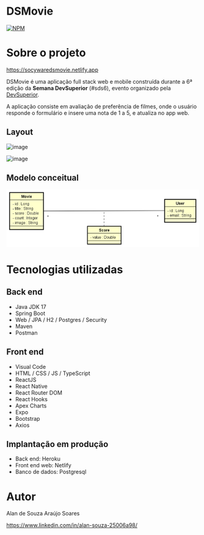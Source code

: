 # DSMovie
[![NPM](https://img.shields.io/npm/l/react)](https://github.com/Socyware/dsmovie/blob/main/LICENSE) 

# Sobre o projeto

https://socywaredsmovie.netlify.app

DSMovie é uma aplicação full stack web e mobile construída durante a 6ª edição da **Semana DevSuperior** (#sds6), evento organizado pela [DevSuperior](https://devsuperior.com "Site da DevSuperior").

A aplicação consiste em avaliação de preferência de filmes, onde o usuário responde o formulário e insere uma nota de 1 a 5, e atualiza no app web.


## Layout 
![image](https://user-images.githubusercontent.com/62446022/151549613-339c5196-fe8e-4ef1-8fae-9d79dd0e5652.png)


![image](https://user-images.githubusercontent.com/62446022/151549802-6a84b9ad-fd6b-42f7-b2d3-06289a0075c2.png)
 

## Modelo conceitual
![Modelo Conceitual](https://raw.githubusercontent.com/devsuperior/bds-assets/main/sds/dsmovie-dominio.png)

# Tecnologias utilizadas
## Back end
- Java JDK 17
- Spring Boot
- Web / JPA / H2 / Postgres / Security
- Maven
- Postman
## Front end
- Visual Code
- HTML / CSS / JS / TypeScript
- ReactJS
- React Native
- React Router DOM
- React Hooks 
- Apex Charts
- Expo
- Bootstrap
- Axios
## Implantação em produção
- Back end: Heroku
- Front end web: Netlify
- Banco de dados: Postgresql

# Autor

Alan de Souza Araújo Soares

https://www.linkedin.com/in/alan-souza-25006a98/
